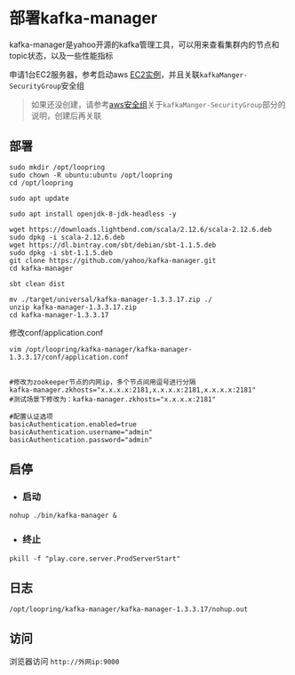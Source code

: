 # 部署kafka-manager
kafka-manager是yahoo开源的kafka管理工具，可以用来查看集群内的节点和topic状态，以及一些性能指标

申请1台EC2服务器，参考启动aws [EC2实例](new_ec2_cn.md)，并且关联`kafkaManger-SecurityGroup`安全组

> 如果还没创建，请参考[aws安全组](security_group_cn.md)关于`kafkaManger-SecurityGroup`部分的说明，创建后再关联

## 部署
```
sudo mkdir /opt/loopring
sudo chown -R ubuntu:ubuntu /opt/loopring
cd /opt/loopring

sudo apt update

sudo apt install openjdk-8-jdk-headless -y

wget https://downloads.lightbend.com/scala/2.12.6/scala-2.12.6.deb
sudo dpkg -i scala-2.12.6.deb 
wget https://dl.bintray.com/sbt/debian/sbt-1.1.5.deb
sudo dpkg -i sbt-1.1.5.deb
git clone https://github.com/yahoo/kafka-manager.git
cd kafka-manager

sbt clean dist

mv ./target/universal/kafka-manager-1.3.3.17.zip ./
unzip kafka-manager-1.3.3.17.zip
cd kafka-manager-1.3.3.17
```
修改conf/application.conf

`vim /opt/loopring/kafka-manager/kafka-manager-1.3.3.17/conf/application.conf`
```

#修改为zookeeper节点的内网ip，多个节点间用逗号进行分隔
kafka-manager.zkhosts="x.x.x.x:2181,x.x.x.x:2181,x.x.x.x:2181"
#测试场景下修改为：kafka-manager.zkhosts="x.x.x.x:2181"

#配置认证选项
basicAuthentication.enabled=true
basicAuthentication.username="admin"
basicAuthentication.password="admin"
```
## 启停

* ### 启动
`nohup ./bin/kafka-manager &`

* ### 终止
`pkill -f "play.core.server.ProdServerStart"`

## 日志
`/opt/loopring/kafka-manager/kafka-manager-1.3.3.17/nohup.out`

## 访问
浏览器访问 `http://外网ip:9000`

